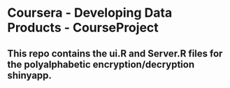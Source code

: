 # Coursera - Developing Data Products - CourseProject

## This repo contains the ui.R and Server.R files for the polyalphabetic encryption/decryption shinyapp.
